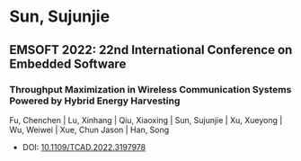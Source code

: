 # Sun, Sujunjie

## EMSOFT 2022: 22nd International Conference on Embedded Software

### Throughput Maximization in Wireless Communication Systems Powered by Hybrid Energy Harvesting
Fu, Chenchen | Lu, Xinhang | Qiu, Xiaoxing | Sun, Sujunjie | Xu, Xueyong | Wu, Weiwei | Xue, Chun Jason | Han, Song
* DOI: [10.1109/TCAD.2022.3197978](https://doi.org/10.1109/TCAD.2022.3197978)

